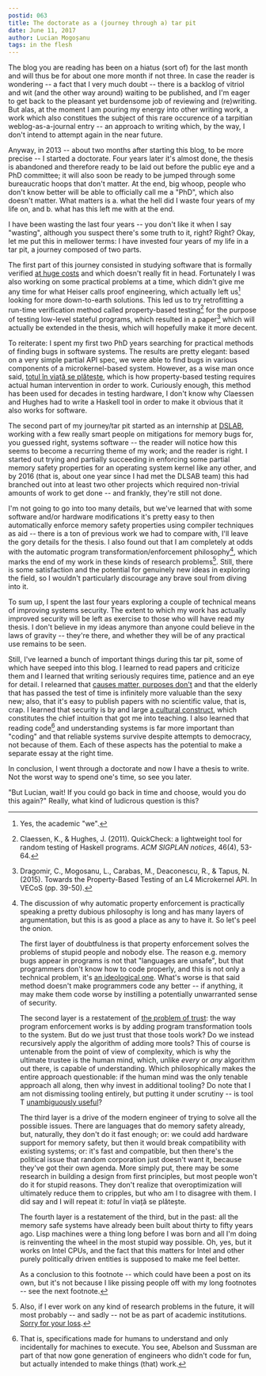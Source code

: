 ```yaml
---
postid: 063
title: The doctorate as a (journey through a) tar pit
date: June 11, 2017
author: Lucian Mogoșanu
tags: in the flesh
---
```


The blog you are reading has been on a hiatus (sort of) for the last
month and will thus be for about one more month if not three. In case
the reader is wondering -- a fact that I very much doubt -- there is a
backlog of vitriol and wit (and the other way around) waiting to be
published, and I'm eager to get back to the pleasant yet burdensome job
of reviewing and (re)writing. But alas, at the moment I am pouring my
energy into other writing work, a work which also constitues the subject
of this rare occurence of a tarpitian weblog-as-a-journal entry -- an
approach to writing which, by the way, I don't intend to attempt again
in the near future.

Anyway, in 2013 -- about two months after starting this blog, to be more
precise -- I started a doctorate. Four years later it's almost done, the
thesis is abandoned and therefore ready to be laid out before the public
eye and a PhD committee; it will also soon be ready to be jumped through
some bureaucratic hoops that don't matter. At the end, big whoop, people
who don't know better will be able to officially call me a "PhD", which
also doesn't matter. What matters is a. what the hell did I waste four
years of my life on, and b. what has this left me with at the end.

I have been wasting the last four years -- you don't like it when I say
"wasting", although you suspect there's some truth to it, right? Right?
Okay, let me put this in mellower terms: I have invested four years of
my life in a tar pit, a journey composed of two parts.

The first part of this journey consisted in studying software that is
formally verified [at huge costs][reversing-lists] and which doesn't
really fit in head. Fortunately I was also working on some practical
problems at a time, which didn't give me any time for what Heiser calls
proof engineering, which actually left us[^1] looking for more
down-to-earth solutions. This led us to try retrofitting a run-time
verification method called property-based testing[^2] for the purpose of
testing low-level stateful programs, which resulted in a paper[^3] which
will actually be extended in the thesis, which will hopefully make it
more decent.

To reiterate: I spent my first two PhD years searching for practical
methods of finding bugs in software systems. The results are pretty
elegant: based on a very simple partial API spec, we were able to find
bugs in various components of a microkernel-based system. However, as a
wise man once said, [totul în viață se plătește][freedom-slavery], which
is how property-based testing requires actual human intervention in
order to work. Curiously enough, this method has been used for decades
in testing hardware, I don't know why Claessen and Hughes had to write a
Haskell tool in order to make it obvious that it also works for
software.

The second part of my journey/tar pit started as an internship at
[DSLAB][dslab], working with a few really smart people on mitigations
for memory bugs for, you guessed right, systems software -- the reader
will notice how this seems to become a recurring theme of my work; and
the reader is right. I started out trying and partially succeeding in
enforcing some partial memory safety properties for an operating system
kernel like any other, and by 2016 (that is, about one year since I had
met the DLSAB team) this had branched out into at least two other
projects which required non-trivial amounts of work to get done -- and
frankly, they're still not done.

I'm not going to go into too many details, but we've learned that with
some software and/or hardware modifications it's pretty easy to then
automatically enforce memory safety properties using compiler techniques
as aid -- there is a ton of previous work we had to compare with, I'll
leave the gory details for the thesis. I also found out that I am
completely at odds with the automatic program transformation/enforcement
philosophy[^4], which marks the end of my work in these kinds of
research problems[^5]. Still, there is some satisfaction and the
potential for genuinely new ideas in exploring the field, so I wouldn't
particularly discourage any brave soul from diving into it.

To sum up, I spent the last four years exploring a couple of technical
means of improving systems security. The extent to which my work has
actually improved security will be left as exercise to those who will
have read my thesis. I don't believe in my ideas anymore than anyone
could believe in the laws of gravity -- they're there, and whether they
will be of any practical use remains to be seen.

Still, I've learned a bunch of important things during this tar pit,
some of which have seeped into this blog. I learned to read papers and
criticize them and I learned that writing seriously requires time,
patience and an eye for detail. I relearned that
[causes matter, purposes don't][cauze-si-scopuri] and that the elderly
that has passed the test of time is infinitely more valuable than the
sexy new; also, that it's easy to publish papers with no scientific
value, that is, crap. I learned that security is by and large
[a cultural construct][on-security], which constitutes the chief
intuition that got me into teaching. I also learned that reading
code[^6] and understanding systems is far more important than "coding"
and that reliable systems survive despite attempts to democracy, not
because of them. Each of these aspects has the potential to make a
separate essay at the right time.

In conclusion, I went through a doctorate and now I have a thesis to
write. Not the worst way to spend one's time, so see you later.

"But Lucian, wait! If you could go back in time and choose, would you do
this again?" Really, what kind of ludicrous question is this?

[^1]: Yes, the academic "we".

[^2]: Claessen, K., & Hughes, J. (2011). QuickCheck: a lightweight tool
    for random testing of Haskell programs. *ACM SIGPLAN notices*, 46(4),
    53-64.

[^3]: Dragomir, C., Mogosanu, L., Carabas, M., Deaconescu, R., & Tapus,
    N. (2015). Towards the Property-Based Testing of an L4 Microkernel
    API. In VECoS (pp. 39-50).

[^4]: The discussion of why automatic property enforcement is
    practically speaking a pretty dubious philosophy is long and has
    many layers of argumentation, but this is as good a place as any to
    have it. So let's peel the onion.

    The first layer of doubtfulness is that property enforcement solves
    the problems of stupid people and nobody else. The reason
    e.g. memory bugs appear in programs is not that "languages are
    unsafe", but that programmers don't know how to code properly, and
    this is not only a technical problem, it's
    [an ideological one][software-engineering-ii]. What's worse is that
    said method doesn't make programmers code any better -- if anything,
    it may make them code worse by instilling a potentially unwarranted
    sense of security.

    The second layer is a restatement of
    [the problem of trust][problem-of-trust]: the way program
    enforcement works is by adding program transformation tools to the
    system. But do we just trust that those tools work? Do we instead
    recursively apply the algorithm of adding more tools? This of course
    is untenable from the point of view of complexity, which is why the
    ultimate trustee is the human mind, which, unlike *every* or *any*
    algorithm out there, is capable of understanding. Which
    philosophically makes the entire approach questionable: if the human
    mind was the only tenable approach all along, then why invest in
    additional tooling?  Do note that I am not dismissing tooling
    entirely, but putting it under scrutiny -- is tool T
    [unambiguously useful][unambiguous]?

    The third layer is a drive of the modern engineer of trying to solve
    all the possible issues. There are languages that do memory safety
    already, but, naturally, they don't do it fast enough; or: we could
    add hardware support for memory safety, but then it would break
    compatibility with existing systems; or: it's fast and compatible,
    but then there's the political issue that random corporation just
    doesn't want it, because they've got their own agenda. More simply
    put, there may be some research in building a design from first
    principles, but most people won't do it for stupid reasons. They
    don't realize that overoptimization will ultimately reduce them to
    cripples, but who am I to disagree with them. I did say and I will
    repeat it: *totul* în viață se plătește.

    The fourth layer is a restatement of the third, but in the past: all
    the memory safe systems have already been built about thirty to
    fifty years ago. Lisp machines were a thing long before I was born
    and all I'm doing is reinventing the wheel in the most stupid way
    possible. Oh, yes, but it works on Intel CPUs, and the fact that
    this matters for Intel and other purely politically driven entities
    is supposed to make me feel better.

    As a conclusion to this footnote -- which could have been a post on
    its own, but it's not because I like pissing people off with my long
    footnotes -- see the next footnote.

[^5]: Also, if I ever work on any kind of research problems in the
    future, it will most probably -- and sadly -- not be as part of
    academic institutions. [Sorry for your loss][academic-hogwash].

[^6]: That is, specifications made for humans to understand and only
    incidentally for machines to execute. You see, Abelson and Sussman
    are part of that now gone generation of engineers who didn't code
    for fun, but actually intended to make things (that) work.

[reversing-lists]: /posts/y03/057-reversing-lists.html
[freedom-slavery]: /posts/y03/04f-freedom-is-slavery.html
[dslab]: http://dslab.epfl.ch/
[academic-hogwash]: /posts/y02/045-academic-hogwash.html
[software-engineering-ii]: /posts/y02/049-the-myth-of-software-engineering-ii.html
[problem-of-trust]: /posts/y03/059-the-problem-of-trust.html
[unambiguous]: /posts/y03/052-on-the-unambiguous-usefulness-of-tools.html
[cauze-si-scopuri]: http://trilema.com/2009/cauze-si-scopuri/
[on-security]: /posts/y02/04a-on-security.html
